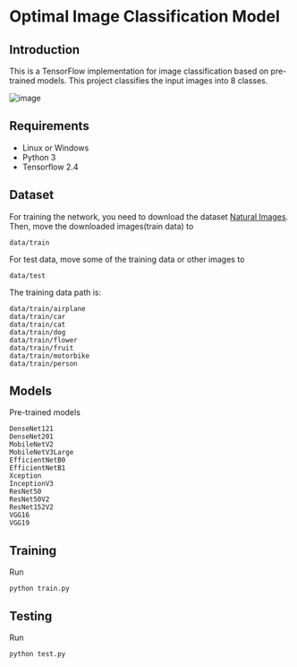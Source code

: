 # Optimal Image Classification Model

## Introduction
This is a TensorFlow implementation for image classification based on pre-trained models.
This project classifies the input images into 8 classes.

![image](https://github.com/uof1745-cmd/PCN/blob/main/img/2.PNG)

## Requirements
* Linux or Windows
* Python 3
* Tensorflow 2.4

## Dataset
For training the network, you need to download the dataset [Natural Images](https://www.kaggle.com/datasets/prasunroy/natural-images). Then, move the downloaded images(train data) to
```
data/train
```
For test data, move some of the training data or other images to
```
data/test
```
The training data path is:
```
data/train/airplane
data/train/car
data/train/cat
data/train/dog
data/train/flower
data/train/fruit
data/train/motorbike
data/train/person
```

## Models
Pre-trained models
```
DenseNet121
DenseNet201
MobileNetV2
MobileNetV3Large
EfficientNetB0
EfficientNetB1
Xception
InceptionV3
ResNet50
ResNet50V2
ResNet152V2
VGG16
VGG19
```

## Training
Run
```
python train.py
```

## Testing
Run
```
python test.py
```
